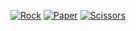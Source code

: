 <!-- Rock Paper Scissors -->
[![Rock](https://img.shields.io/badge/Rock-🗿-lightgrey?style=for-the-badge)](https://github.com/USERNAME/USERNAME/issues/new?title=🗿&body=You%20played%20Rock!)
[![Paper](https://img.shields.io/badge/Paper-📄-lightgrey?style=for-the-badge)](https://github.com/USERNAME/USERNAME/issues/new?title=📄&body=You%20played%20Paper!)
[![Scissors](https://img.shields.io/badge/Scissors-✂️-lightgrey?style=for-the-badge)](https://github.com/USERNAME/USERNAME/issues/new?title=✂️&body=You%20played%20Scissors!)
